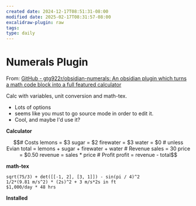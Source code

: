 ```yaml
---
created date: 2024-12-17T08:51:31-08:00
modified date: 2025-02-17T08:31:57-08:00
excalidraw-plugin: raw
tags: 
type: daily
---
```


# Numerals Plugin
From: [GitHub - gtg922r/obsidian-numerals: An obsidian plugin which turns a math code block into a full featured calculator](https://github.com/gtg922r/obsidian-numerals)

Calc with variables, unit conversion and math-tex.
- Lots of options
- seems like you must to go source mode in order to edit it.  
- Cool, and maybe I'd use it?

**Calculator**
```math
# Costs
lemons = $3
sugar = $2
firewater = $3
water = $0 # unless Evian
total = lemons + sugar + firewater + water

# Revenue
sales = 30
price = $0.50
revenue = sales * price

# Profit
profit = revenue - total
```

**math-tex**
```math-tex
sqrt(75/3) + det([[-1, 2], [3, 1]]) - sin(pi / 4)^2
1/2*(9.81 m/s^2) * (2s)^2 + 3 m/s*2s in ft
$1,000/day * 48 hrs
```

**Installed**
